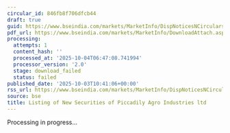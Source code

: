 ```yaml
---
circular_id: 846fb8f706dfcb44
draft: true
guid: https://www.bseindia.com/markets/MarketInfo/DispNoticesNCirculars.aspx?Noticeid={E50B1D75-C493-4420-B92F-688A9215159E}&noticeno=20251003-25&dt=10/03/2025&icount=25&totcount=73&flag=0
pdf_url: https://www.bseindia.com/markets/MarketInfo/DownloadAttach.aspx?id=20251003-25&attachedId=
processing:
  attempts: 1
  content_hash: ''
  processed_at: '2025-10-04T06:47:08.741994'
  processor_version: '2.0'
  stage: download_failed
  status: failed
published_date: '2025-10-03T10:41:06+00:00'
rss_url: https://www.bseindia.com/markets/MarketInfo/DispNoticesNCirculars.aspx?Noticeid={E50B1D75-C493-4420-B92F-688A9215159E}&noticeno=20251003-25&dt=10/03/2025&icount=25&totcount=73&flag=0
source: bse
title: Listing of New Securities of Piccadily Agro Industries ltd
---
```


Processing in progress...